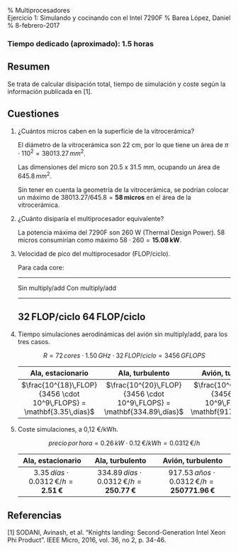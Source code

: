 % Multiprocesadores  
  Ejercicio 1: Simulando y cocinando con el Intel 7290F
% Barea López, Daniel
% 8-febrero-2017


### Tiempo dedicado (aproximado): 1.5 horas

## Resumen

Se trata de calcular disipación total, tiempo de simulación y coste según la información publicada en [1].


## Cuestiones

1. ¿Cuántos micros caben en la superficie de la vitrocerámica?

    El diámetro de la vitrocerámica son 22 cm, por lo que tiene un área de $\pi \cdot 110^2 = 38013.27\,mm^2$.

    Las dimensiones del micro son 20.5 x 31.5 mm, ocupando un área de $645.8\,mm^2$.

    Sin tener en cuenta la geometría de la vitrocerámica, se podrían colocar un máximo de $38013.27 / 645.8 = \mathbf{58\,micros}$ en el área de la vitrocerámica.

2. ¿Cuánto disiparía el multiprocesador equivalente?

    La potencia máxima del 7290F son 260 W (Thermal Design Power). 58 micros consumirían como máximo $58 \cdot 260 = \mathbf{15.08\,kW}$.

3. Velocidad de pico del multiprocesador (FLOP/ciclo).

    Para cada core:

    ---------------------------------------------------------
     Sin multiply/add             Con multiply/add
    ---------------------------- ----------------------------
      $\mathbf{32\,FLOP/ciclo}$    $\mathbf{64\,FLOP/ciclo}$
    ---------------------------------------------------------

4. Tiempo simulaciones aerodinámicas del avión sin multiply/add, para los tres casos.

    $$R = 72\,cores \cdot 1.50\,GHz \cdot 32\,FLOP/ciclo = 3456\,GFLOPS$$

    | Ala, estacionario                                                      | Ala, turbulento                                                          | Avión, turbulento                                                       |
    |:----------------------------------------------------------------------:|:------------------------------------------------------------------------:|:-----------------------------------------------------------------------:|
    |  $\frac{10^{18}\,FLOP}{3456 \cdot 10^9\,FLOPS} = \mathbf{3.35\,días}$  |  $\frac{10^{20}\,FLOP}{3456 \cdot 10^9\,FLOPS} = \mathbf{334.89\,días}$  | $\frac{10^{23}\,FLOP}{3456 \cdot 10^9\,FLOPS} = \mathbf{917.53\,años}$  |


5. Coste simulaciones, a 0,12 €/kWh.

    $$precio\,por\,hora = 0.26\,kW \cdot 0.12\,€/kWh = 0.0312\,€/h$$

    | Ala, estacionario                                   | Ala, turbulento                                         | Avión, turbulento                                          |
    |:---------------------------------------------------:|:-------------------------------------------------------:|:----------------------------------------------------------:|
    |  $3.35\,días \cdot 0.0312\,€/h = \mathbf{2.51\,€}$  |  $334.89\,días \cdot 0.0312\,€/h = \mathbf{250.77\,€}$  |  $917.53\,años \cdot 0.0312\,€/h = \mathbf{250771.96\,€}$  |


## Referencias

[1] SODANI, Avinash, et al. “Knights landing: Second-Generation Intel Xeon Phi Product”. IEEE Micro, 2016, vol. 36, no 2, p. 34-46.
